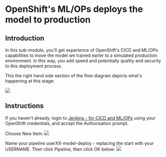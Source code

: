 # OpenShift's ML/OPs deploys the model to production

## Introduction
In this sub-module, you'll get experience of OpenShift's CICD and ML/OPs capabilities to move the model we trained earler to a simulated production environment. In this way, you add speed and potentially quality and security to this deployment process.

This the right hand side section of the flow diagram depicts what's happening at this stage:


![](https://github.com/masoodfaisal/ml-workshop/blob/main/docs/images/22-FM-ML-Workshop-ml-ops.png)

## Instructions
If you haven't already, login to [Jenkins - for CICD and ML/OPs](https://jenkins-ml-jenkins-ml-workshop.apps.cluster-anz-ai-ml.rhtlabs.com/) using your OpenShift credentials, and accept the Authorisation prompt.


Choose New Item:
![](https://github.com/masoodfaisal/ml-workshop/blob/main/docs/images/23-jenkins-new-item.png)


Name your pipeline userXX-model-deploy - replacing the start with your USERNAME. Then click Pipeline, then click OK below:
![](https://github.com/masoodfaisal/ml-workshop/blob/main/docs/images/24-jenkins-name-choose-pipeline.png)







